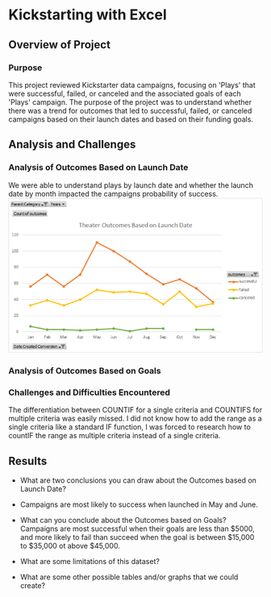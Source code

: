 # Kickstarting with Excel

## Overview of Project

### Purpose
This project reviewed Kickstarter data campaigns, focusing on 'Plays' that were successful, failed, or canceled and the associated goals of each 'Plays' campaign. The purpose of the project was to understand whether there was a trend for outcomes that led to successful, failed, or canceled campaigns based on their launch dates and based on their funding goals.
## Analysis and Challenges

### Analysis of Outcomes Based on Launch Date
We were able to understand plays by launch date and whether the launch date by month impacted the campaigns probability of success. 
![Outcomes Based on Launch Date](https://github.com/deejoseph281/Kickstarter-Analysis/blob/main/Resources/Theater_Outcomes_vs_Launch.png)
### Analysis of Outcomes Based on Goals

### Challenges and Difficulties Encountered
The differentiation between COUNTIF for a single criteria and COUNTIFS for multiple criteria was easily missed. 
I did not know how to add the range as a single criteria like a standard IF function, I was forced to research how to countIF the range as multiple criteria instead of a single criteria. 
## Results

- What are two conclusions you can draw about the Outcomes based on Launch Date? 
- Campaigns are most likely to success when launched in May and June. 

- What can you conclude about the Outcomes based on Goals? Campaigns are most successful when their goals are less than $5000, and more likely to fail than succeed when the goal is between $15,000 to $35,000 ot above $45,000.

- What are some limitations of this dataset?

- What are some other possible tables and/or graphs that we could create?
